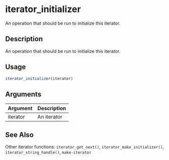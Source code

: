 # iterator_initializer


An operation that should be run to initialize this iterator.




## Description

An operation that should be run to initialize this iterator.





## Usage
```r
iterator_initializer(iterator)
```




## Arguments


Argument      |Description
------------- |----------------
iterator | An iterator







## See Also

Other iterator functions: 
`iterator_get_next()`,
`iterator_make_initializer()`,
`iterator_string_handle()`,
`make-iterator`



